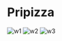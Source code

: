 # Pripizza
![w1](https://github.com/user-attachments/assets/7e3a8344-3871-457d-a696-a6494dcb98f6)
![w2](https://github.com/user-attachments/assets/ab0b24ac-45a4-466d-9dfe-98f493b4d127)
![w3](https://github.com/user-attachments/assets/9545f3ec-75f2-446e-91a9-f9dd6c841578)
